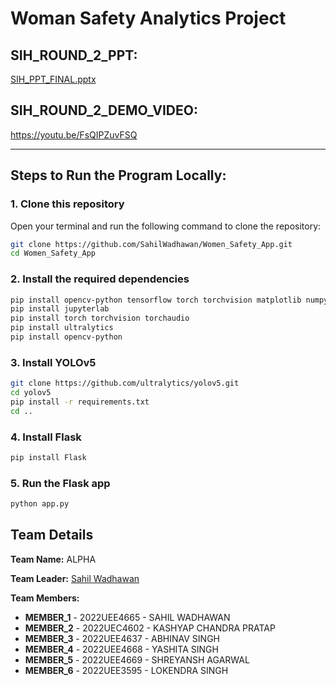 # Woman Safety Analytics Project

## SIH_ROUND_2_PPT:
[SIH_PPT_FINAL.pptx](https://github.com/user-attachments/files/16942404/SIH_PPT_FINAL.pptx)


## SIH_ROUND_2_DEMO_VIDEO:
https://youtu.be/FsQIPZuvFSQ

---

## Steps to Run the Program Locally:

### 1. Clone this repository
Open your terminal and run the following command to clone the repository:

```bash
git clone https://github.com/SahilWadhawan/Women_Safety_App.git
cd Women_Safety_App
```
### 2. Install the required dependencies
```bash
pip install opencv-python tensorflow torch torchvision matplotlib numpy scikit-learn Flask twilio
pip install jupyterlab
pip install torch torchvision torchaudio
pip install ultralytics
pip install opencv-python
```
### 3. Install YOLOv5
```bash
git clone https://github.com/ultralytics/yolov5.git
cd yolov5
pip install -r requirements.txt
cd ..
```
### 4. Install Flask
```bash
pip install Flask
```

### 5. Run the Flask app
```bash
python app.py
```
## Team Details

**Team Name:** ALPHA

**Team Leader:** [Sahil Wadhawan](https://github.com/SahilWadhawan)

**Team Members:**

- **MEMBER_1** - 2022UEE4665 - SAHIL WADHAWAN
- **MEMBER_2** - 2022UEC4602 - KASHYAP CHANDRA PRATAP
- **MEMBER_3** - 2022UEE4637 - ABHINAV SINGH
- **MEMBER_4** - 2022UEE4668 - YASHITA SINGH
- **MEMBER_5** - 2022UEE4669 - SHREYANSH AGARWAL
- **MEMBER_6** - 2022UEE3595 - LOKENDRA SINGH
